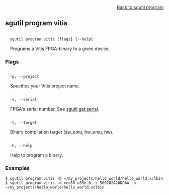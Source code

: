 <div id="readme" class="Box-body readme blob js-code-block-container">
<article class="markdown-body entry-content p-3 p-md-6" itemprop="text">
<p align="right">
<a href="https://github.com/fpgasystems/hacc/blob/main/CLI/docs/sgutil-program.md#sgutil-program">Back to sgutil program</a>
</p>

## sgutil program vitis

<code>
  sgutil program vitis [flags] [--help]
</code>
<p>
  &nbsp; &nbsp; Programs a Vitis FPGA-binary to a given device.
</p>

### Flags
<!-- <code>
  -b, --binary <string>
</code>
<p>
  &nbsp; &nbsp; Programs an .xclbin binary to the specified device.
</p>

<code>
  -n, --name <string>
</code>
<p>
  &nbsp; &nbsp; FPGA's device name. See <a href="https://github.com/fpgasystems/hacc/blob/main/CLI/docs/sgutil-get-device.md">sgutil get device</a>.
</p> -->

<code>
  -p, --project <string>
</code>
<p>
  &nbsp; &nbsp; Specifies your Vitis project name.
</p>

<code>
  -s, --serial <string>
</code>
<p>
  &nbsp; &nbsp; FPGA's serial number. See <a href="https://github.com/fpgasystems/hacc/blob/main/CLI/docs/sgutil-get-serial.md">sgutil get serial</a>.
</p>

<code>
  -t, --target <string>
</code>
<p>
  &nbsp; &nbsp; Binary compilation target (sw_emu, hw_emu, hw).
</p>

<code>
  -h, --help <string>
</code>
<p>
  &nbsp; &nbsp; Help to program a binary.
</p>

### Examples
```
$ sgutil program vitis -b ~/my_projects/hello_world/hello_world.xclbin
$ sgutil program vitis -d xcu50_u55n_0 -s 500202A20DQAA -b ~/my_projects/hello_world/hello_world.xclbin
```